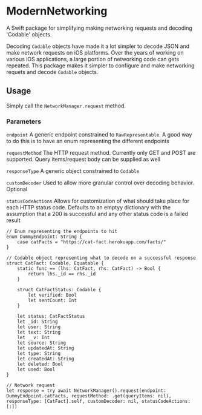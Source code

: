 # ModernNetworking

A Swift package for simplifying making networking requests and decoding 'Codable' objects.

Decoding `Codable` objects have made it a lot simpler to decode JSON and make network requests on iOS platforms. Over the years of working on various iOS applications, a large portion of networking code can gets repeated. This package makes it simpler to configure and make networking requets and decode `Codable` objects.

## Usage

Simply call the `NetworkManager.request` method. 

### Parameters

`endpoint`
A generic endpoint constrained to `RawRepresentable`. A good way to do this is to have an enum representing the different endpoints

`requestMethod`
The HTTP request method. Currently only GET and POST are supported. Query items/request body can be supplied as well

`responseType`
A generic object constrained to `Codable`

`customDecoder`
Used to allow more granular control over decoding behavior. Optional

`statusCodeActions`
Allows for customization of what should take place for each HTTP status code. Defaults to an emptyy dictionary with the assumption that a 200 is successful and any other status code is a failed result

```
// Enum representing the endpoints to hit
enum DummyEndpoint: String {
    case catFacts = "https://cat-fact.herokuapp.com/facts/"
}

// Codable object representing what to decode on a successful response
struct CatFact: Codable, Equatable {
    static func == (lhs: CatFact, rhs: CatFact) -> Bool {
        return lhs._id == rhs._id
    }
    
    struct CatFactStatus: Codable {
        let verified: Bool
        let sentCount: Int
    }
    
    let status: CatFactStatus
    let _id: String
    let user: String
    let text: String
    let __v: Int
    let source: String
    let updatedAt: String
    let type: String
    let createdAt: String
    let deleted: Bool
    let used: Bool
}

// Network request
let response = try await NetworkManager().request(endpoint: DummyEndpoint.catFacts, requestMethod: .get(queryItems: nil), responseType: [CatFact].self, customDecoder: nil, statusCodeActions: [:])


